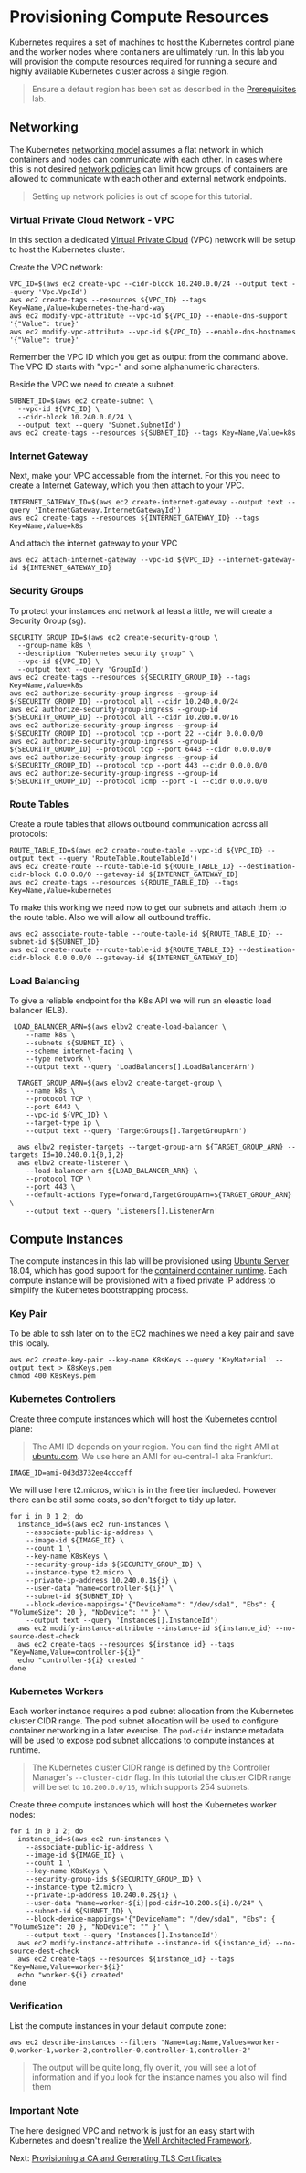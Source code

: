# Provisioning Compute Resources

Kubernetes requires a set of machines to host the Kubernetes control plane and the worker nodes where containers are ultimately run. In this lab you will provision the compute resources required for running a secure and highly available Kubernetes cluster across a single region.

> Ensure a default region has been set as described in the [Prerequisites](01-prerequisites.md#set-a-default-compute-region-and-zone) lab.

## Networking

The Kubernetes [networking model](https://kubernetes.io/docs/concepts/cluster-administration/networking/#kubernetes-model) assumes a flat network in which containers and nodes can communicate with each other. In cases where this is not desired [network policies](https://kubernetes.io/docs/concepts/services-networking/network-policies/) can limit how groups of containers are allowed to communicate with each other and external network endpoints.

> Setting up network policies is out of scope for this tutorial.

### Virtual Private Cloud Network - VPC

In this section a dedicated [Virtual Private Cloud](https://aws.amazon.com/vpc/) (VPC) network will be setup to host the Kubernetes cluster.

Create the VPC network:

```
VPC_ID=$(aws ec2 create-vpc --cidr-block 10.240.0.0/24 --output text --query 'Vpc.VpcId')
aws ec2 create-tags --resources ${VPC_ID} --tags Key=Name,Value=kubernetes-the-hard-way
aws ec2 modify-vpc-attribute --vpc-id ${VPC_ID} --enable-dns-support '{"Value": true}'
aws ec2 modify-vpc-attribute --vpc-id ${VPC_ID} --enable-dns-hostnames '{"Value": true}'
```
Remember the VPC ID which you get as output from the command above. The VPC ID starts with "vpc-" and some alphanumeric characters.

Beside the VPC we need to create a subnet.
```
SUBNET_ID=$(aws ec2 create-subnet \
  --vpc-id ${VPC_ID} \
  --cidr-block 10.240.0.0/24 \
  --output text --query 'Subnet.SubnetId')
aws ec2 create-tags --resources ${SUBNET_ID} --tags Key=Name,Value=k8s
```

### Internet Gateway
Next, make your VPC accessable from the internet. For this you need to create a Internet Gateway, which you then attach to your VPC.
```
INTERNET_GATEWAY_ID=$(aws ec2 create-internet-gateway --output text --query 'InternetGateway.InternetGatewayId')
aws ec2 create-tags --resources ${INTERNET_GATEWAY_ID} --tags Key=Name,Value=k8s
```
And attach the internet gateway to your VPC
```
aws ec2 attach-internet-gateway --vpc-id ${VPC_ID} --internet-gateway-id ${INTERNET_GATEWAY_ID}
```

### Security Groups
To protect your instances and network at least a little, we will create a Security Group (sg).
```
SECURITY_GROUP_ID=$(aws ec2 create-security-group \
  --group-name k8s \
  --description "Kubernetes security group" \
  --vpc-id ${VPC_ID} \
  --output text --query 'GroupId')
aws ec2 create-tags --resources ${SECURITY_GROUP_ID} --tags Key=Name,Value=k8s
aws ec2 authorize-security-group-ingress --group-id ${SECURITY_GROUP_ID} --protocol all --cidr 10.240.0.0/24
aws ec2 authorize-security-group-ingress --group-id ${SECURITY_GROUP_ID} --protocol all --cidr 10.200.0.0/16
aws ec2 authorize-security-group-ingress --group-id ${SECURITY_GROUP_ID} --protocol tcp --port 22 --cidr 0.0.0.0/0
aws ec2 authorize-security-group-ingress --group-id ${SECURITY_GROUP_ID} --protocol tcp --port 6443 --cidr 0.0.0.0/0
aws ec2 authorize-security-group-ingress --group-id ${SECURITY_GROUP_ID} --protocol tcp --port 443 --cidr 0.0.0.0/0
aws ec2 authorize-security-group-ingress --group-id ${SECURITY_GROUP_ID} --protocol icmp --port -1 --cidr 0.0.0.0/0
```
### Route Tables

Create a route tables that allows outbound communication across all protocols:
```
ROUTE_TABLE_ID=$(aws ec2 create-route-table --vpc-id ${VPC_ID} --output text --query 'RouteTable.RouteTableId')
aws ec2 create-route --route-table-id ${ROUTE_TABLE_ID} --destination-cidr-block 0.0.0.0/0 --gateway-id ${INTERNET_GATEWAY_ID}
aws ec2 create-tags --resources ${ROUTE_TABLE_ID} --tags Key=Name,Value=kubernetes
```
To make this working we need now to get our subnets and attach them to the route table. Also we will allow all outbound traffic.
```
aws ec2 associate-route-table --route-table-id ${ROUTE_TABLE_ID} --subnet-id ${SUBNET_ID}
aws ec2 create-route --route-table-id ${ROUTE_TABLE_ID} --destination-cidr-block 0.0.0.0/0 --gateway-id ${INTERNET_GATEWAY_ID}

```

### Load Balancing
To give a reliable endpoint for the K8s API we will run an eleastic load balancer (ELB).
```
 LOAD_BALANCER_ARN=$(aws elbv2 create-load-balancer \
    --name k8s \
    --subnets ${SUBNET_ID} \
    --scheme internet-facing \
    --type network \
    --output text --query 'LoadBalancers[].LoadBalancerArn')

  TARGET_GROUP_ARN=$(aws elbv2 create-target-group \
    --name k8s \
    --protocol TCP \
    --port 6443 \
    --vpc-id ${VPC_ID} \
    --target-type ip \
    --output text --query 'TargetGroups[].TargetGroupArn')

  aws elbv2 register-targets --target-group-arn ${TARGET_GROUP_ARN} --targets Id=10.240.0.1{0,1,2}
  aws elbv2 create-listener \
    --load-balancer-arn ${LOAD_BALANCER_ARN} \
    --protocol TCP \
    --port 443 \
    --default-actions Type=forward,TargetGroupArn=${TARGET_GROUP_ARN} \
    --output text --query 'Listeners[].ListenerArn'
```
## Compute Instances

The compute instances in this lab will be provisioned using [Ubuntu Server](https://www.ubuntu.com/server) 18.04, which has good support for the [containerd container runtime](https://github.com/containerd/containerd). Each compute instance will be provisioned with a fixed private IP address to simplify the Kubernetes bootstrapping process.

### Key Pair
To be able to ssh later on to the EC2 machines we need a key pair and save this localy.

```
aws ec2 create-key-pair --key-name K8sKeys --query 'KeyMaterial' --output text > K8sKeys.pem
chmod 400 K8sKeys.pem
```
### Kubernetes Controllers

Create three compute instances which will host the Kubernetes control plane:
> The AMI ID depends on your region. You can find the right AMI at [ubuntu.com](https://cloud-images.ubuntu.com/locator/ec2/). We use here an AMI for eu-central-1 aka Frankfurt.

```
IMAGE_ID=ami-0d3d3732ee4ccceff
```
We will use here t2.micros, which is in the free tier inclueded. However there can be still some costs, so don't forget to tidy up later.

```
for i in 0 1 2; do
  instance_id=$(aws ec2 run-instances \
    --associate-public-ip-address \
    --image-id ${IMAGE_ID} \
    --count 1 \
    --key-name K8sKeys \
    --security-group-ids ${SECURITY_GROUP_ID} \
    --instance-type t2.micro \
    --private-ip-address 10.240.0.1${i} \
    --user-data "name=controller-${i}" \
    --subnet-id ${SUBNET_ID} \
    --block-device-mappings='{"DeviceName": "/dev/sda1", "Ebs": { "VolumeSize": 20 }, "NoDevice": "" }' \
    --output text --query 'Instances[].InstanceId')
  aws ec2 modify-instance-attribute --instance-id ${instance_id} --no-source-dest-check
  aws ec2 create-tags --resources ${instance_id} --tags "Key=Name,Value=controller-${i}"
  echo "controller-${i} created "
done
```


### Kubernetes Workers

Each worker instance requires a pod subnet allocation from the Kubernetes cluster CIDR range. The pod subnet allocation will be used to configure container networking in a later exercise. The `pod-cidr` instance metadata will be used to expose pod subnet allocations to compute instances at runtime.

> The Kubernetes cluster CIDR range is defined by the Controller Manager's `--cluster-cidr` flag. In this tutorial the cluster CIDR range will be set to `10.200.0.0/16`, which supports 254 subnets.

Create three compute instances which will host the Kubernetes worker nodes:

```
for i in 0 1 2; do
  instance_id=$(aws ec2 run-instances \
    --associate-public-ip-address \
    --image-id ${IMAGE_ID} \
    --count 1 \
    --key-name K8sKeys \
    --security-group-ids ${SECURITY_GROUP_ID} \
    --instance-type t2.micro \
    --private-ip-address 10.240.0.2${i} \
    --user-data "name=worker-${i}|pod-cidr=10.200.${i}.0/24" \
    --subnet-id ${SUBNET_ID} \
    --block-device-mappings='{"DeviceName": "/dev/sda1", "Ebs": { "VolumeSize": 20 }, "NoDevice": "" }' \
    --output text --query 'Instances[].InstanceId')
  aws ec2 modify-instance-attribute --instance-id ${instance_id} --no-source-dest-check
  aws ec2 create-tags --resources ${instance_id} --tags "Key=Name,Value=worker-${i}"
  echo "worker-${i} created"
done
```

### Verification

List the compute instances in your default compute zone:

```
aws ec2 describe-instances --filters "Name=tag:Name,Values=worker-0,worker-1,worker-2,controller-0,controller-1,controller-2"
```

> The output will be quite long, fly over it, you will see a lot of information and if you look for the instance names you also will find them



### Important Note
The here designed VPC and network is just for an easy start with Kubernetes and doesn't realize the [Well Architected Framework](https://aws.amazon.com/architecture/well-architected/).  

Next: [Provisioning a CA and Generating TLS Certificates](04-certificate-authority.md)

